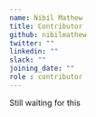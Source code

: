 ```yaml
---
name: Nibil Mathew
title: Contributor
github: nibilmathew
twitter: ""
linkedin: ""
slack: ""
joining_date: ""
role : contributor
---
```


Still waiting for this
